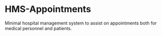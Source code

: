 # HMS-Appointments
Minimal hospital management system to assist on appointments both for medical personnel and patients.
